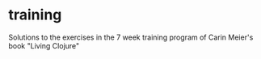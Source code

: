 # training

Solutions to the exercises in the 7 week training program of Carin Meier's book "Living Clojure"
